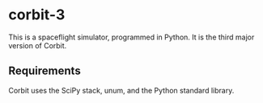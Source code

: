 corbit-3
========

This is a spaceflight simulator, programmed in Python. It is the third major version of Corbit.


Requirements
------------

Corbit uses the SciPy stack, unum, and the Python standard library.
